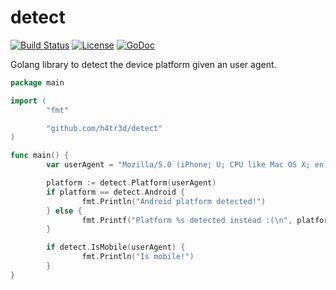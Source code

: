 # detect
[![Build Status](https://travis-ci.org/mvader/detect.svg?branch=master)](https://travis-ci.org/mvader/detect) [![License](http://img.shields.io/:license-mit-blue.svg)](http://doge.mit-license.org) [![GoDoc](https://godoc.org/github.com/mvader/detect?status.svg)](http://godoc.org/github.com/mvader/detect)

Golang library to detect the device platform given an user agent.

```go
package main

import (
        "fmt"

        "github.com/h4tr3d/detect"
)

func main() {
        var userAgent = "Mozilla/5.0 (iPhone; U; CPU like Mac OS X; en) AppleWebKit/420.1 (KHTML, like Gecko) Version/3.0 Mobile/4A102 Safari/419"

        platform := detect.Platform(userAgent)
        if platform == detect.Android {
                fmt.Println("Android platform detected!")
        } else {
                fmt.Printf("Platform %s detected instead :(\n", platform)
        }

        if detect.IsMobile(userAgent) {
                fmt.Println("Is mobile!")
        }
}
```

